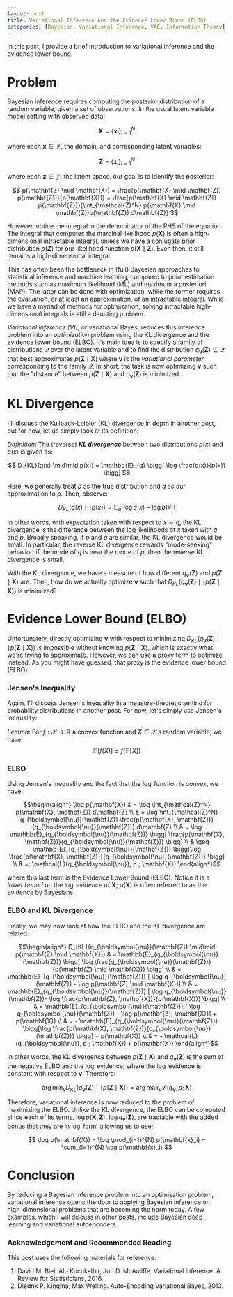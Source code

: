 ```yaml
---
layout: post
title: Variational Inference and the Evidence Lower Bound (ELBO)
categories: [Bayesian, Variational Inference, VAE, Information Theory]
---
```


In this post, I provide a brief introduction to variational inference and the evidence lower bound.

# Problem

Bayesian inference requires computing the posterior distribution of a random variable, given a set of observations. In the usual latent variable model setting with observed data: 

$$\mathbf{X} = \{ \mathbf{x}_i\}_{i=1}^{N}$$

where each $\mathbf{x} \in \mathcal{X}$, the domain, and corresponding latent variables:

$$ \mathbf{Z} = \{ \mathbf{z}_i\}_{i=1}^{N}$$

where each $\mathbf{z} \in \mathcal{Z}$, the latent space, our goal is to identify the posterior:

$$ p(\mathbf{Z} \mid \mathbf{X}) = \frac{p(\mathbf{X} \mid \mathbf{Z}) p(\mathbf{Z})}{p(\mathbf{X})} = \frac{p(\mathbf{X} \mid \mathbf{Z}) p(\mathbf{Z})}{\int_{\mathcal{Z}^N} p(\mathbf{X} \mid \mathbf{Z})p(\mathbf{Z}) d\mathbf{Z}} $$

However, notice the integral in the denominator of the RHS of the equation. The integral that computes the marginal likelihood $p(\mathbf{X})$ is often a high-dimensional intractable integral, unless we have a conjugate prior distribution $p(\mathbf{Z})$ for our likelihood function $p(\mathbf{X} \mid \mathbf{Z})$. Even then, it still remains a high-dimensional integral. 

This has often been the bottleneck in (full) Bayesian approaches to statistical inference and machine learning, compared to point estimation methods such as maximum likelihood (ML) and maximum a posteriori (MAP). The latter can be done with optimization, while the former requires the evaluation, or at least an approximation, of an intractable integral. While we have a myriad of methods for optimization, solving intractable high-dimensional integrals is still a daunting problem. <!--While Monte Carlo (MC) methods such as Markov chain MC (MCMC) and Hamiltonian MC (HMC) work fairly well, as a professor of mine used to say, MC methods should be the last thing to try in Bayesian inference due to their inefficiency (they need large sample sizes) and pathological behavior in exploring the sample space. -->

*Variatonal Inference (VI)*, or variational Bayes, reduces this inference problem into an *optimization* problem using the KL divergence and the evidence lower bound (ELBO). It's main idea is to specify a family of distributions $\mathcal{Q}$ over the latent variable and to find the distribution $q_{\boldsymbol{\nu}}(\mathbf{Z}) \in \mathcal{Q}$ that best approximates $p(\mathbf{Z} \mid \mathbf{X})$ where $\boldsymbol{\nu}$ is the *variational parameter* corresponding to the family $\mathcal{Q}$. In short, the task is now optimizing $\boldsymbol{\nu}$ such that the "distance" between $p(\mathbf{Z} \mid \mathbf{X})$ and $q_{\boldsymbol{\nu}}(\mathbf{Z})$ is minimized. 

# KL Divergence

I'll discuss the Kullback-Leibler (KL) divergence in depth in another post, but for now, let us simply look at its definition:

*Definition*: The (reverse) ***KL divergence*** between two distributions $p(x)$ and $q(x)$ is given as:

$$ D_{KL}(q(x) \mid\mid p(x)) = \mathbb{E}_{q} \bigg[ \log \frac{q(x)}{p(x)} \bigg] $$ 

Here, we generally treat $p$ as the true distribution and $q$ as our approximation to $p$. Then, observe:

$$ D_{KL}(q(x) \mid\mid p(x)) = \mathbb{E}_{q} \bigg[ \log q(x) - \log p(x) \bigg] $$

In other words, with expectation taken with respect to $x \sim q$, the KL divergence is the difference between the log likelihoods of $x$ taken with $q$ and $p$. Broadly speaking, if $p$ and $q$ are similar, the KL divergence would be small. In particular, the reverse KL divergence rewards "mode-seeking" behavior; if the mode of $q$ is near the mode of $p$, then the reverse KL divergence is small. 

With the KL divergence, we have a measure of how different $q_{\boldsymbol{\nu}}(\mathbf{Z})$ and $p(\mathbf{Z} \mid \mathbf{X})$ are. Then, how do we actually optimize $\boldsymbol{\nu}$ such that $D_{KL}(q_{\boldsymbol{\nu}}(\mathbf{Z}) \mid\mid p(\mathbf{Z} \mid \mathbf{X}))$ is minimized? 

# Evidence Lower Bound (ELBO)

Unfortunately, directly optimizing $\boldsymbol{\nu}$ with respect to minimizing $D_{KL}(q_{\boldsymbol{\nu}}(\mathbf{Z}) \mid\mid p(\mathbf{Z} \mid \mathbf{X}))$ is impossible without knowing $p(\mathbf{Z} \mid \mathbf{X})$, which is exactly what we're trying to approximate. However, we can use a proxy term to optimize instead. As you might have guessed, that proxy is the evidence lower bound (ELBO).

### Jensen's Inequality

Again, I'll discuss Jensen's inequality in a measure-theoretic setting for probability distributions in another post. For now, let's simply use Jensen's inequality:

*Lemma*: For $f: \mathcal{X} \to \mathbb{R}$ a convex function and $X \in \mathcal{X}$ a random variable, we have:
$$ \mathbb{E}[f(X)] \leq f(\mathbb{E}[X]) $$

### ELBO

Using Jensen's inequality and the fact that the $\log$ function is convex, we have:

$$\begin{align*}
\log p(\mathbf{X}) & = \log \int_{\mathcal{Z}^N} p(\mathbf{X}, \mathbf{Z}) d\mathbf{Z} \\
& = \log \int_{\mathcal{Z}^N} q_{\boldsymbol{\nu}}(\mathbf{Z}) \frac{p(\mathbf{X}, \mathbf{Z})}{q_{\boldsymbol{\nu}}(\mathbf{Z})} d\mathbf{Z} \\
& = \log \mathbb{E}_{q_{\boldsymbol{\nu}}(\mathbf{Z})} \bigg[ \frac{p(\mathbf{X}, \mathbf{Z})}{q_{\boldsymbol{\nu}}(\mathbf{Z})} \bigg] \\
& \geq \mathbb{E}_{q_{\boldsymbol{\nu}}(\mathbf{Z})} \bigg[\log \frac{p(\mathbf{X}, \mathbf{Z})}{q_{\boldsymbol{\nu}}(\mathbf{Z})} \bigg] \\
& =: \mathcal{L}(q_{\boldsymbol{\nu}}, p ; \mathbf{X})
\end{align*}$$

where this last term is the Evidence Lower Bound (ELBO). Notice it is a *lower bound* on the $\log$ *evidence* of $\mathbf{X}$; $p(\mathbf{X})$ is often referred to as the evidence by Bayesians.

### ELBO and KL Divergence

Finally, we may now look at how the ELBO and the KL divergence are related:

$$\begin{align*}
D_{KL}(q_{\boldsymbol{\nu}}(\mathbf{Z}) \mid\mid p(\mathbf{Z} \mid \mathbf{X})) & = \mathbb{E}_{q_{\boldsymbol{\nu}}(\mathbf{Z})} \bigg[ \log \frac{q_{\boldsymbol{\nu}}(\mathbf{Z})}{p(\mathbf{Z} \mid \mathbf{X})} \bigg] \\
& = \mathbb{E}_{q_{\boldsymbol{\nu}}(\mathbf{Z})} [ \log q_{\boldsymbol{\nu}}(\mathbf{Z}) - \log p(\mathbf{Z} \mid \mathbf{X})] \\
& = \mathbb{E}_{q_{\boldsymbol{\nu}}(\mathbf{Z})} [ \log q_{\boldsymbol{\nu}}(\mathbf{Z})- \log \frac{p(\mathbf{Z}, \mathbf{X})}{p(\mathbf{X})} \bigg] \\
& = \mathbb{E}_{q_{\boldsymbol{\nu}}(\mathbf{Z})} [ \log q_{\boldsymbol{\nu}}(\mathbf{Z}) - \log p(\mathbf{Z}, \mathbf{X})] + p(\mathbf{X}) \\
& = - \mathbb{E}_{q_{\boldsymbol{\nu}}(\mathbf{Z})} \bigg[\log \frac{p(\mathbf{X}, \mathbf{Z})}{q_{\boldsymbol{\nu}}(\mathbf{Z})} \bigg] + p(\mathbf{X}) \\
& = - \mathcal{L}(q_{\boldsymbol{\nu}}, p ; \mathbf{X}) + p(\mathbf{X})
\end{align*}$$

In other words, the KL divergence between $p(\mathbf{Z} \mid \mathbf{X})$ and $q_{\boldsymbol{\nu}}(\mathbf{Z})$ is the sum of the negative ELBO and the $\log$ evidence, where the $\log$ evidence is constant with respect to $\boldsymbol{\nu}$. Therefore:

$$ \arg\min_\nu D_{KL}(q_{\boldsymbol{\nu}}(\mathbf{Z}) \mid\mid p(\mathbf{Z} \mid \mathbf{X})) = \arg\max_\nu \mathcal{L}(q_{\boldsymbol{\nu}}, p ; \mathbf{X}) $$

Therefore, variational inference is now reduced to the problem of maximizing the ELBO. Unlike the KL divergence, the ELBO can be computed since each of its terms, $\log p(\mathbf{X}, \mathbf{Z})$, $\log q_{\boldsymbol{\nu}}(\mathbf{Z})$, are tractable with the added bonus that they are in $\log$ form, allowing us to use:

$$ \log p(\mathbf{X}) =  \log \prod_{i=1}^{N} p(\mathbf{x}_i) = \sum_{i=1}^{N} \log p(\mathbf{x}_i) $$

# Conclusion

By reducing a Bayesian inference problem into an optimization problem, variational inference opens the door to applying Bayesian inference on high-dimensional problems that are becoming the norm today. A few examples, which I will discuss in other posts, include Bayesian deep learning and variational autoencoders.

### Acknowledgement and Recommended Reading

This post uses the following materials for reference:

1. David M. Blei, Alp Kucukelbir, Jon D. McAuliffe. Variational Inference: A Review for Statisticians, 2016.
2. Diedrik P. Kingma, Max Welling. Auto-Encoding Variational Bayes, 2013. 
